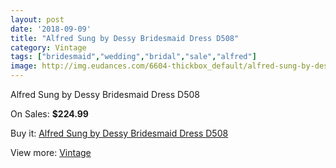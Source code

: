 ```yaml
---
layout: post
date: '2018-09-09'
title: "Alfred Sung by Dessy Bridesmaid Dress D508"
category: Vintage
tags: ["bridesmaid","wedding","bridal","sale","alfred"]
image: http://img.eudances.com/6604-thickbox_default/alfred-sung-by-dessy-bridesmaid-dress-d508.jpg
---
```

Alfred Sung by Dessy Bridesmaid Dress D508

On Sales: **$224.99**
<a href="https://www.eudances.com/en/vintage/2425-alfred-sung-by-dessy-bridesmaid-dress-d508.html"><amp-img layout="responsive" width="600" height="600" src="//img.eudances.com/6604-thickbox_default/alfred-sung-by-dessy-bridesmaid-dress-d508.jpg" alt="Alfred Sung by Dessy Bridesmaid Dress D508 0" /></a>
<a href="https://www.eudances.com/en/vintage/2425-alfred-sung-by-dessy-bridesmaid-dress-d508.html"><amp-img layout="responsive" width="600" height="600" src="//img.eudances.com/6605-thickbox_default/alfred-sung-by-dessy-bridesmaid-dress-d508.jpg" alt="Alfred Sung by Dessy Bridesmaid Dress D508 1" /></a>

Buy it: [Alfred Sung by Dessy Bridesmaid Dress D508](https://www.eudances.com/en/vintage/2425-alfred-sung-by-dessy-bridesmaid-dress-d508.html "Alfred Sung by Dessy Bridesmaid Dress D508")

View more: [Vintage](https://www.eudances.com/en/29-vintage "Vintage")